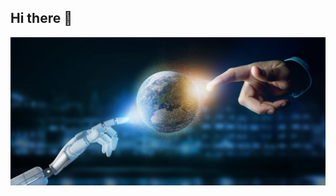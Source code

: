## Hi there 👋
<img src="https://github.com/WishlvlasteR/WishlvlasteR/blob/main/1609.jpg" alt="The Unlimited" width="1200">


